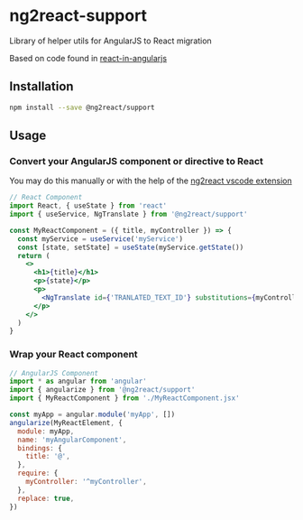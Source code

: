 # ng2react-support

Library of helper utils for AngularJS to React migration

Based on code found in [react-in-angularjs](https://github.com/xjpro/react-in-angularjs)

## Installation

```bash
npm install --save @ng2react/support
```

## Usage

### Convert your AngularJS component or directive to React

You may do this manually or with the help of the [ng2react vscode extension](https://marketplace.visualstudio.com/items?itemName=maxbilbow.ng2react-vscode)

```jsx
// React Component
import React, { useState } from 'react'
import { useService, NgTranslate } from '@ng2react/support'

const MyReactComponent = ({ title, myController }) => {
  const myService = useService('myService')
  const [state, setState] = useState(myService.getState())
  return (
    <>
      <h1>{title}</h1>
      <p>{state}</p>
      <p>
        <NgTranslate id={'TRANLATED_TEXT_ID'} substitutions={myController.getValue()} />
      </p>
    </>
  )
}
```

### Wrap your React component

```js
// AngularJS Component
import * as angular from 'angular'
import { angularize } from '@ng2react/support'
import { MyReactComponent } from './MyReactComponent.jsx'

const myApp = angular.module('myApp', [])
angularize(MyReactElement, {
  module: myApp,
  name: 'myAngularComponent',
  bindings: {
    title: '@',
  },
  require: {
    myController: '^myController',
  },
  replace: true,
})
```
